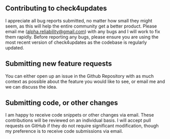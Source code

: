 ## Contributing to check4updates

I appreciate all bug reports submitted, no matter how small they might seem, as this will help the entire community get a better product. Please email me (alpha.reliability@gmail.com) with any bugs and I will work to fix them rapidly. Before reporting any bugs, please ensure you are using the most recent version of check4updates as the codebase is regularly updated.

## Submitting new feature requests

You can either open up an issue in the Github Repository with as much context as possible about the feature you would like to see, or email me and we can discuss the idea.

## Submitting code, or other changes

I am happy to receive code snippets or other changes via email. These contributions will be reviewed on an individual basis. I will accept pull requests on GitHub if they do not require significant modification, though my preference is to receive code submissions via email.
